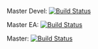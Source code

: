 Master Devel: [![Build Status](https://travis-ci.org/ucgmsim/seistech_psha_frontend.svg?branch=master_devel)](https://travis-ci.org/ucgmsim/seistech_psha_frontend)

Master EA: [![Build Status](https://travis-ci.org/ucgmsim/seistech_psha_frontend.svg?branch=master_ea)](https://travis-ci.org/ucgmsim/seistech_psha_frontend)

Master: [![Build Status](https://travis-ci.org/ucgmsim/seistech_psha_frontend.svg?branch=master)](https://travis-ci.org/ucgmsim/seistech_psha_frontend)
